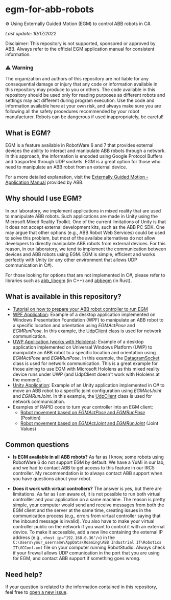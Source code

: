 # egm-for-abb-robots
:gear: Using Externally Guided Motion (EGM) to control ABB robots in C#. 

_Last update: 10/17/2022_

Disclaimer: This repository is not supported, sponsored or approved by ABB. Always refer to the official EGM application manual for consistent information.

### :warning: Warning 
The organization and authors of this repository are not liable for any consequential damage or injury that any code or information available in this repository may produce to you or others. The code available in this repository should be used only for reading purposes as different robots and settings may act different during  program execution. Use the code and information available here at your own risk, and always make sure you are following all the safety procedures recommended by your robot manufacturer. Robots can be dangerous if used inappropriately, be careful!

## What is EGM?
EGM is a feature available in RobotWare 6 and 7 that provides external devices the ability to interact and manipulate ABB robots through a network. In this approach, the information is encoded using Google Protocol Buffers and trasported through UDP sockets. EGM is a great option for those who need to manipulate an ABB robot from an external device.

For a more detailed explanation, visit the [Externally Guided Motion - Application Manual](https://library.e.abb.com/public/f05090fae99a4d0ba2ee332e50865791/3HAC073318%20AM%20Externally%20Guided%20Motion%20RW7-en.pdf) provided by ABB.

## Why should I use EGM?
In our laboratory, we implement applications in mixed reality that are used to manipulate ABB robots. Such applications are made in Unity using the Microsoft Mixed Reality Toolkit. One of the current limitations of Unity is that it does not accept external development kits, such as the ABB PC SDK. One may argue that other options (e.g., ABB Robot Web Services) could be used to solve this problem, but most of the availabe alternatives do not allow developers to directly manipulate ABB robots from external devices. For this reason, in our laboratory, we tend to implement the communication between devices and ABB robots using EGM. EGM is simple, efficient and works perfectly with Unity (or any other environment that allows UDP communication in C#).

For those looking for options that are not implemented in C#, please refer to libraries such as [abb_libegm](https://www.rosin-project.eu/tool/abb-libegm#:~:text=abb_libegm%20is%20a%20C%2B%2B%20communication,well%20as%20providing%20user%20APIs.) (in C++) and [abbegm](https://docs.rs/abbegm/latest/abbegm/) (in Rust).

## What is available in this repository?
- [Tutorial on how to prepare your ABB robot controller to run EGM](https://github.com/vcuse/egm-for-abb-robots/blob/main/EGM-Preparing-your-robot.pdf)
- [WPF Application](https://github.com/vcuse/egm-for-abb-robots/tree/main/WPF-Example): Example of a desktop application implemented on Windows Presentation Foundation (WPF) to manipulate an ABB robot to a specific location and orientation using _EGMActPose_ and _EGMRunPose_. In this example, the [UdpClient](https://learn.microsoft.com/en-us/dotnet/api/system.net.sockets.udpclient) class is used for network communication.
- [UWP Application (works with Hololens)](https://github.com/vcuse/egm-for-abb-robots/tree/main/Unity-Example): Example of a desktop application implemented on Universal Windows Platform (UWP) to manipulate an ABB robot to a specific location and orientation using _EGMActPose_ and _EGMRunPose_. In this example, the [DatagramSocket](https://learn.microsoft.com/en-us/uwp/api/windows.networking.sockets.datagramsocket/) class is used for network communication. This is a great example for those aiming to use EGM with Microsoft Hololens as this mixed reality device runs under UWP (and UdpClient doesn't work with Hololens at the moment).
- [Unity Application](https://github.com/vcuse/egm-for-abb-robots/tree/main/Unity-Example): Example of an Unity application implemented in C# to move an ABB robot to a specific joint configuration using _EGMActJoint_ and _EGMRunJoint_. In this example, the [UdpClient](https://learn.microsoft.com/en-us/dotnet/api/system.net.sockets.udpclient) class is used for network communication.
- Examples of RAPID code to turn your controller into an EGM client: 
    - [Robot movement based on _EGMActPose_ and _EGMRunPose_](https://github.com/vcuse/egm-for-abb-robots/blob/main/EGMPoseCommunication.modx) (Position)
    - [Robot movement based on _EGMActJoint_ and _EGMRunJoint_](https://github.com/vcuse/egm-for-abb-robots/blob/main/EGMJointCommunication.modx) (Joint Values)

## Common questions
- **Is EGM available in all ABB robots?** As far as I know, some robots using RobotWare 6 do not support EGM by default. We have a YuMi in our lab, and we had to contact ABB to get access to this feature in our IRC5 controller. My recommendation is to always contact ABB support when you have questions about your robot.

- **Does it work with virtual controllers?**
The answer is yes, but there are limitations. As far as I am aware of, it is not possible to run both virtual controlller and your application on a same machine. The reason is pretty simple, your computer would send and receive messages from both the EGM client and the server at the same time, creating issues in the communication process (e.g., errors from virtual controller saying that the inbound message is invalid). You also have to make your virtual controller public on the network if you want to control it with an external device. To make it accessible, add a new line containing the external IP address (e.g., `<host ip="192.168.0.36"/>`) in the `C:\Users\your_username\AppData\Roaming\ABB Industrial IT\Robotics IT\VCConf.xml` file on your computer running RobotStudio. Always check if your firewall allows UDP comunication in the port that you are using for EGM, and contact ABB support if something goes wrong.

## Need help?
If your question is related to the information contained in this repository, feel free to [open a new issue](https://github.com/vcuse/egm-for-abb-robots/issues).

